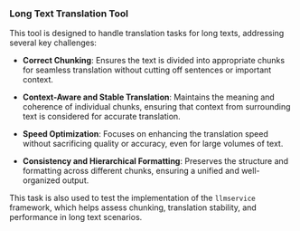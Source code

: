 
### Long Text Translation Tool

This tool is designed to handle translation tasks for long texts, addressing several key challenges:

- **Correct Chunking**: Ensures the text is divided into appropriate chunks for seamless translation without cutting off sentences or important context.
  
- **Context-Aware and Stable Translation**: Maintains the meaning and coherence of individual chunks, ensuring that context from surrounding text is considered for accurate translation.
  
- **Speed Optimization**: Focuses on enhancing the translation speed without sacrificing quality or accuracy, even for large volumes of text.
  
- **Consistency and Hierarchical Formatting**: Preserves the structure and formatting across different chunks, ensuring a unified and well-organized output.

This task is also used to test the implementation of the `llmservice` framework, which helps assess chunking, translation stability, and performance in long text scenarios.

